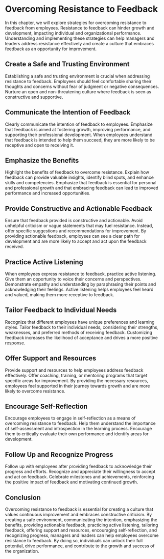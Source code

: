 Overcoming Resistance to Feedback
==========================================

In this chapter, we will explore strategies for overcoming resistance to feedback from employees. Resistance to feedback can hinder growth and development, impacting individual and organizational performance. Understanding and implementing these strategies can help managers and leaders address resistance effectively and create a culture that embraces feedback as an opportunity for improvement.

Create a Safe and Trusting Environment
--------------------------------------

Establishing a safe and trusting environment is crucial when addressing resistance to feedback. Employees should feel comfortable sharing their thoughts and concerns without fear of judgment or negative consequences. Nurture an open and non-threatening culture where feedback is seen as constructive and supportive.

Communicate the Intention of Feedback
-------------------------------------

Clearly communicate the intention of feedback to employees. Emphasize that feedback is aimed at fostering growth, improving performance, and supporting their professional development. When employees understand that feedback is intended to help them succeed, they are more likely to be receptive and open to receiving it.

Emphasize the Benefits
----------------------

Highlight the benefits of feedback to overcome resistance. Explain how feedback can provide valuable insights, identify blind spots, and enhance skills and competencies. Emphasize that feedback is essential for personal and professional growth and that embracing feedback can lead to improved performance and increased opportunities.

Provide Constructive and Actionable Feedback
--------------------------------------------

Ensure that feedback provided is constructive and actionable. Avoid unhelpful criticism or vague statements that may fuel resistance. Instead, offer specific suggestions and recommendations for improvement. By providing actionable feedback, employees can see a clear path for development and are more likely to accept and act upon the feedback received.

Practice Active Listening
-------------------------

When employees express resistance to feedback, practice active listening. Give them an opportunity to voice their concerns and perspectives. Demonstrate empathy and understanding by paraphrasing their points and acknowledging their feelings. Active listening helps employees feel heard and valued, making them more receptive to feedback.

Tailor Feedback to Individual Needs
-----------------------------------

Recognize that different employees have unique preferences and learning styles. Tailor feedback to their individual needs, considering their strengths, weaknesses, and preferred methods of receiving feedback. Customizing feedback increases the likelihood of acceptance and drives a more positive response.

Offer Support and Resources
---------------------------

Provide support and resources to help employees address feedback effectively. Offer coaching, training, or mentoring programs that target specific areas for improvement. By providing the necessary resources, employees feel supported in their journey towards growth and are more likely to overcome resistance.

Encourage Self-Reflection
-------------------------

Encourage employees to engage in self-reflection as a means of overcoming resistance to feedback. Help them understand the importance of self-assessment and introspection in the learning process. Encourage them to critically evaluate their own performance and identify areas for development.

Follow Up and Recognize Progress
--------------------------------

Follow up with employees after providing feedback to acknowledge their progress and efforts. Recognize and appreciate their willingness to accept and act on feedback. Celebrate milestones and achievements, reinforcing the positive impact of feedback and motivating continued growth.

Conclusion
----------

Overcoming resistance to feedback is essential for creating a culture that values continuous improvement and embraces constructive criticism. By creating a safe environment, communicating the intention, emphasizing the benefits, providing actionable feedback, practicing active listening, tailoring feedback, offering support and resources, encouraging self-reflection, and recognizing progress, managers and leaders can help employees overcome resistance to feedback. By doing so, individuals can unlock their full potential, drive performance, and contribute to the growth and success of the organization.
